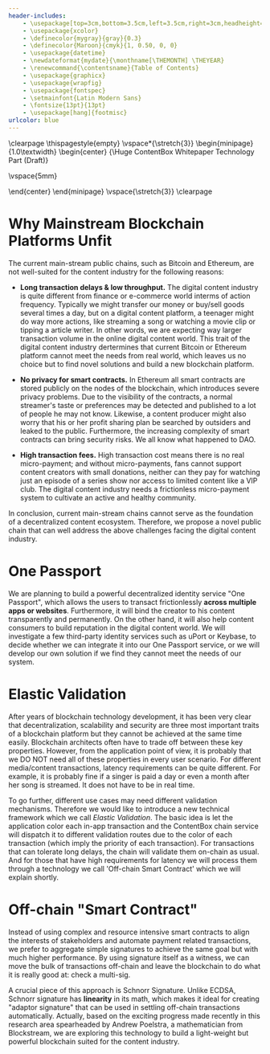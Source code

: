 ```yaml
---
header-includes:
    - \usepackage[top=3cm,bottom=3.5cm,left=3.5cm,right=3cm,headheight=20pt,headsep=30pt,footnotesep=1.5\baselineskip]{geometry}
    - \usepackage{xcolor}
    - \definecolor{mygray}{gray}{0.3}
    - \definecolor{Maroon}{cmyk}{1, 0.50, 0, 0}
    - \usepackage{datetime}
    - \newdateformat{mydate}{\monthname[\THEMONTH] \THEYEAR}
    - \renewcommand{\contentsname}{Table of Contents}
    - \usepackage{graphicx}
    - \usepackage{wrapfig}
    - \usepackage{fontspec}
    - \setmainfont{Latin Modern Sans}
    - \fontsize{13pt}{13pt}
    - \usepackage[hang]{footmisc}
urlcolor: blue
---
```


\clearpage
\thispagestyle{empty}
\vspace*{\stretch{3}}
\begin{minipage}{1.0\textwidth}
\begin{center}
{\Huge ContentBox Whitepaper Technology Part (Draft)}

\vspace{5mm}

\end{center}
\end{minipage}
\vspace{\stretch{3}}
\clearpage

# Why Mainstream Blockchain Platforms Unfit
The current main-stream public chains, such as Bitcoin and Ethereum, are not well-suited for the content industry for the following reasons: 

+ **Long transaction delays & low throughput.** The digital content industry is quite different from finance or e-commerce world interms of action frequency. Typically we might transfer our money or buy/sell goods several times a day, but on a digital content platform, a teenager might do way more actions, like streaming a song or watching a movie clip or tipping a article writer. In other words, we are expecting way larger transaction volume in the online digital content world. This trait of the digital content industry dertermines that current Bitcoin or Ethereum platform cannot meet the needs from real world, which leaves us no choice but to find novel solutions and build a new blockchain platform. 

+ **No privacy for smart contracts.** In Ethereum all smart contracts are stored publicly on the nodes of the blockchain, which introduces severe privacy problems. Due to the visibility of the contracts, a normal streamer's taste or preferences may be detected and published to a lot of people he may not know. Likewise, a content producer might also worry that his or her profit sharing plan be searched by outsiders and leaked to the public. Furthermore, the increasing complexity of smart contracts can bring security risks. We all know what happened to DAO.

+ **High transaction fees.** High transaction cost means there is no real micro-payment; and without micro-payments, fans cannot support content creators with small donations, neither can they pay for watching just an episode of a series show nor access to limited content like a VIP club. The digital content industry needs a frictionless micro-payment system to cultivate an active and healthy community. 

In conclusion, current main-stream chains cannot serve as the foundation of a decentralized content ecosystem. Therefore, we propose a novel public chain that can well address the above challenges facing the digital content industry. 

# One Passport
We are planning to build a powerful decentralized identity service "One Passport", which allows the users to transact frictionlessly **across multiple apps or websites**. Furthermore, it will bind the creator to his content transparently and permanently. On the other hand, it will also help content consumers to build reputation in the digital content world. We will investigate a few third-party identity services such as uPort or Keybase, to decide whether we can integrate it into our One Passport service, or we will develop our own solution if we find they cannot meet the needs of our system.

# Elastic Validation
After years of blockchain technology development, it has been very clear that decentralization, scalability and security are three most important traits of a blockchain platform but they cannot be achieved at the same time easily. Blockchain architects often have to trade off between these key properties. However, from the application point of view, it is probably that we DO NOT need all of these properties in every user scenario. For different media/content transactions, latency requirements can be quite different. For example, it is probably fine if a singer is paid a day or even a month after her song is streamed. It does not have to be in real time.

To go further, different use cases may need different validation mechanisms. Therefore we would like to introduce a new technical framework which we call *Elastic Validation*. The basic idea is let the application color each in-app transaction and the ContentBox chain service will dispatch it to different validation routes due to the color of each transaction (which imply the priority of each transaction). For transactions that can tolerate long delays, the chain will validate them on-chain as usual. And for those that have high requirements for latency we will process them through a technology we call 'Off-chain Smart Contract' which we will explain shortly. 

# Off-chain "Smart Contract"
Instead of using complex and resource intensive smart contracts to align the interests of stakeholders and automate payment related transactions, we prefer to aggregate simple signatures to achieve the same goal but with much higher performance. By using signature itself as a witness, we can move the bulk of transactions off-chain and leave the blockchain to do what it is really good at: check a multi-sig. 

A crucial piece of this approach is Schnorr Signature. Unlike ECDSA, Schnorr signature has **linearity** in its math, which makes it ideal for creating "adaptor signature" that can be used in settling off-chain transactions automatically. Actually, based on the exciting progress made recently in this research area spearheaded by Andrew Poelstra, a mathematician from Blockstream, we are exploring this technology to build a light-weight but powerful blockchain suited for the content industry. 
